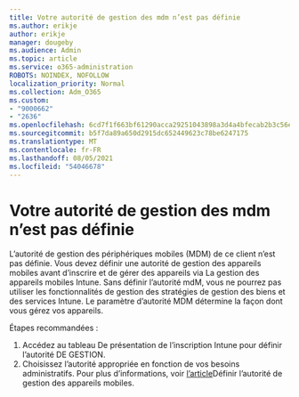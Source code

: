 ```yaml
---
title: Votre autorité de gestion des mdm n’est pas définie
ms.author: erikje
author: erikje
manager: dougeby
ms.audience: Admin
ms.topic: article
ms.service: o365-administration
ROBOTS: NOINDEX, NOFOLLOW
localization_priority: Normal
ms.collection: Adm_O365
ms.custom:
- "9000662"
- "2636"
ms.openlocfilehash: 6cd7f1f663bf61290acca29251043898a3d4a4bfecab2b3c56eeb3207e8ccf9d
ms.sourcegitcommit: b5f7da89a650d2915dc652449623c78be6247175
ms.translationtype: MT
ms.contentlocale: fr-FR
ms.lasthandoff: 08/05/2021
ms.locfileid: "54046678"
---
```

# <a name="your-mdm-authority-is-not-set"></a>Votre autorité de gestion des mdm n’est pas définie

L’autorité de gestion des périphériques mobiles (MDM) de ce client n’est pas définie. Vous devez définir une autorité de gestion des appareils mobiles avant d’inscrire et de gérer des appareils via La gestion des appareils mobiles Intune. Sans définir l’autorité mdM, vous ne pourrez pas utiliser les fonctionnalités de gestion des stratégies de gestion des biens et des services Intune. Le paramètre d’autorité MDM détermine la façon dont vous gérez vos appareils.

Étapes recommandées :
1. Accédez au tableau De présentation de l’inscription Intune pour définir l’autorité DE GESTION.
2. Choisissez l’autorité appropriée en fonction de vos besoins administratifs. Pour plus d’informations, voir [l’article](https://docs.microsoft.com/intune/mdm-authority-set)Définir l’autorité de gestion des appareils mobiles.